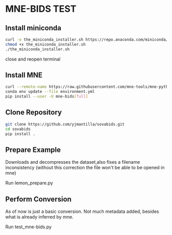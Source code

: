 # MNE-BIDS TEST

## Install miniconda
```bash
curl -o the_miniconda_installer.sh https://repo.anaconda.com/miniconda/Miniconda3-py39_4.9.2-Linux-x86_64.sh
chmod +x the_miniconda_installer.sh
./the_miniconda_installer.sh
```

close and reopen terminal

## Install MNE
```bash
curl --remote-name https://raw.githubusercontent.com/mne-tools/mne-python/main/environment.yml
conda env update --file environment.yml
pip install --user -U mne-bids[full]
```

## Clone Repository
```bash
git clone https://github.com/yjmantilla/sovabids.git
cd sovabids
pip install .
```

## Prepare Example

Downloads and decompresses the dataset,also fixes a filename inconsistency (without this correction the file won't be able to be opened in mne)

Run lemon_prepare.py

## Perform Conversion

As of now is just a basic conversion. Not much metadata added, besides what is already inferred by mne.

Run test_mne-bids.py
